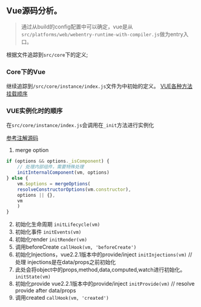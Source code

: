 ## Vue源码分析。
> 通过从build的config配置中可以确定，vue是从`src/platforms/web/webentry-runtime-with-compiler.js`做为entry入口。

根据文件追踪到`src/core`下的定义;

### Core下的Vue
继续追踪到`/src/core/instance/index.js`文件为中初始的定义。
[VUE各种方法挂载顺序](/VueCore/core/instance/index.js)

### VUE实例化时的顺序
在`src/core/instance/index.js`会调用在`_init`方法进行实例化

[参考注解源码](/VueCore/core/instance/init.js)
1. merge option
```javascript
if (options && options._isComponent) {
    // 处理内部组件，需要特殊处理
    initInternalComponent(vm, options)
} else {
    vm.$options = mergeOptions(
    resolveConstructorOptions(vm.constructor),
    options || {},
    vm
    )
}
```
2. 初始化生命周期
`initLifecycle(vm)`
3. 初始化事件
`initEvents(vm)`
4. 初始化render
`initRender(vm)`
5. 调用beforeCreate
`callHook(vm, 'beforeCreate')`
6. 初始化Injections，vue2.2.1版本中的provide/inject
`initInjections(vm)` // 处理 injections是在data/props之前初始化
7. 此处会将object中的props,method,data,computed,watch进行初始化。
`initState(vm)`
8. 初始化provide vue2.2.1版本中的provide/inject
`initProvide(vm)` // resolve provide after data/props
9. 调用created
`callHook(vm, 'created')`



